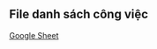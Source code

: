 ## File danh sách công việc

[Google Sheet](https://docs.google.com/spreadsheets/d/1hyCG2oIqIXToZ7A1ynbL95hk--81jRaz_0devc7Sem8/edit?usp=sharing)